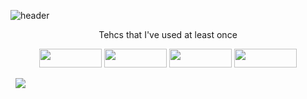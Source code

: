 ![header](https://capsule-render.vercel.app/api?type=waving&color=auto&height=300&section=header&text=itsjh's%20Tech&fontSize=90)
<p align = 'center'> Tehcs that I've used at least once </p>
<p align = 'center'>
  <img src="https://img.shields.io/badge/Python-3766AB?style=flat-square&logo=Python&logoColor=white" height = '30' width = '100'/>
  <img src="https://img.shields.io/badge/Java-007396?style=flat-square&logo=Java&logoColor=white" height = '30' width = '100'/>
  <img src="https://img.shields.io/badge/C-F26822?style=flat-square&logo=C&logoColor=white" height = '30' width = '100'/>
  <img src="https://img.shields.io/badge/JavaScirpt-007396?style=flat-square&logo=JavaScript&logoColor=white" height = '30' width = '100'/>
</p>&nbsp
<a href = 'https://www.instagram.com/its___jh/'>
  <img src="https://img.shields.io/badge/Instagram-E4405F?style=flat-square&logo=Instagram&logoColor=white&link=https://www.instagram.com/its___jh/"/></a>&nbsp
